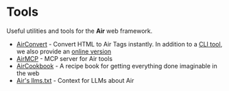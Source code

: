 # Tools

Useful utilities and tools for the **Air** web framework.

- [AirConvert](https://github.com/feldroy/airconvert) - Convert HTML to Air Tags instantly. In addition to a [CLI tool](https://github.com/feldroy/airconvert), we also provide an [online version](https://airconvert.fastapicloud.dev/)
- [AirMCP](https://airmcp.fastapicloud.dev/) - MCP server for Air tools
 - [AirCookbook](https://airdocs.fastapicloud.dev/cookbook) - A recipe book for getting everything done imaginable in the web
- [Air's llms.txt](https://airdocs.fastapicloud.dev/llms.txt) - Context for LLMs about Air
